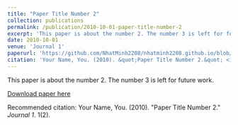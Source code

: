 ```yaml
---
title: "Paper Title Number 2"
collection: publications
permalink: /publication/2010-10-01-paper-title-number-2
excerpt: 'This paper is about the number 2. The number 3 is left for future work.'
date: 2010-10-01
venue: 'Journal 1'
paperurl: 'https://github.com/NhatMinh2208/nhatminh2208.github.io/blob/master/files/Kekhaihocvien2024New.pdf'
citation: 'Your Name, You. (2010). &quot;Paper Title Number 2.&quot; <i>Journal 1</i>. 1(2).'
---
```

This paper is about the number 2. The number 3 is left for future work.

[Download paper here](https://github.com/NhatMinh2208/nhatminh2208.github.io/blob/master/files/Kekhaihocvien2024New.pdf)

Recommended citation: Your Name, You. (2010). "Paper Title Number 2." <i>Journal 1</i>. 1(2).